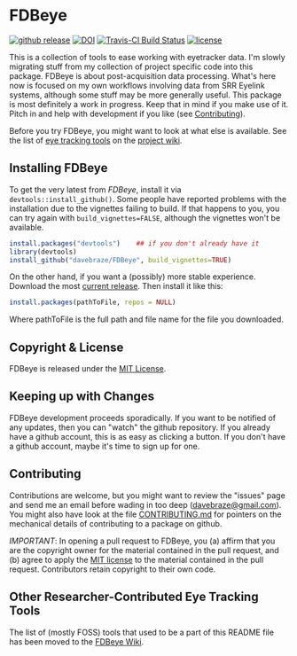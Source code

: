 FDBeye
====
[![github release](https://img.shields.io/github/release/davebraze/FDBeye.svg?label=current+release)](https://github.com/davebraze/FDBeye/releases)
[![DOI](https://zenodo.org/badge/38009047.svg)](https://zenodo.org/badge/latestdoi/38009047)
[![Travis-CI Build Status](https://travis-ci.org/davebraze/FDBeye.svg?branch=master)](https://travis-ci.org/davebraze/FDBeye)
[![license](https://img.shields.io/badge/license-MIT-brightgreen.svg)](LICENSE)

This is a collection of tools to ease working with eyetracker
data. I'm slowly migrating stuff from my collection of project
specific code into this package. FDBeye is about post-acquisition data
processing. What's here now is focused on my own workflows involving
data from SRR Eyelink systems, although some stuff may be more
generally useful. This package is most definitely a work in
progress. Keep that in mind if you make use of it. Pitch in and help
with development if you like (see [Contributing](#contributing)).

Before you try FDBeye, you might want to look at what else is
available. See the list of
[eye tracking tools](https://github.com/davebraze/FDBeye/wiki/Researcher-Contributed-Eye-Tracking-Tools)
on the [project wiki](https://github.com/davebraze/FDBeye/wiki).

Installing FDBeye
-----------------
To get the very latest from *FDBeye*, install it via
`devtools::install_github()`. Some people have reported problems with
the installation due to the vignettes failing to build. If that
happens to you, you can try again with `build_vignettes=FALSE`,
although the vignettes won't be available.

```R
install.packages("devtools")    ## if you don't already have it
library(devtools)
install_github("davebraze/FDBeye", build_vignettes=TRUE)
```

On the other hand, if you want a (possibly) more stable
experience. Download the most
[current release](https://github.com/davebraze/FDBeye/releases). Then
install it like this:

```R
install.packages(pathToFile, repos = NULL)
```

Where pathToFile is the full path and file name for the file you
downloaded.

Copyright & License
-------------------

FDBeye is released under the [MIT License](LICENSE).

Keeping up with Changes
-----------------------

FDBeye development proceeds sporadically. If you want to be notified
of any updates, then you can "watch" the github repository. If you
already have a github account, this is as easy as clicking a
button. If you don't have a github account, maybe it's time to sign up
for one.

Contributing
------------

Contributions are welcome, but you might want to review the "issues"
page and send me an email before wading in too deep
(<davebraze@gmail.com>). You might also have look at the file
[CONTRIBUTING.md](CONTRIBUTING.md) for pointers on the mechanical details of
contributing to a package on github.

_IMPORTANT_: In opening a pull request to FDBeye, you (a) affirm that
you are the copyright owner for the material contained in the pull
request, and (b) agree to apply the
[MIT license](https://opensource.org/licenses/MIT) to the material
contained in the pull request. Contributors retain copyright to their
own code.

Other Researcher-Contributed Eye Tracking Tools
------------------------

The list of (mostly FOSS) tools that used to be a part of this README
file has been moved to the
[FDBeye Wiki](https://github.com/davebraze/FDBeye/wiki).
